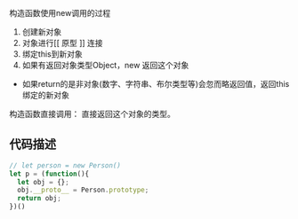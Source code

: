 构造函数使用new调用的过程
1. 创建新对象
2. 对象进行[[ 原型 ]] 连接
3. 绑定this到新对象
4. 如果有返回对象类型Object，new 返回这个对象
  - 如果return的是非对象(数字、字符串、布尔类型等)会忽而略返回值，返回this绑定的新对象

构造函数直接调用： 直接返回这个对象的类型。

## 代码描述
```js
// let person = new Person()
let p = (function(){
  let obj = {};
  obj.__proto__ = Person.prototype;
  return obj;
})()
```

    